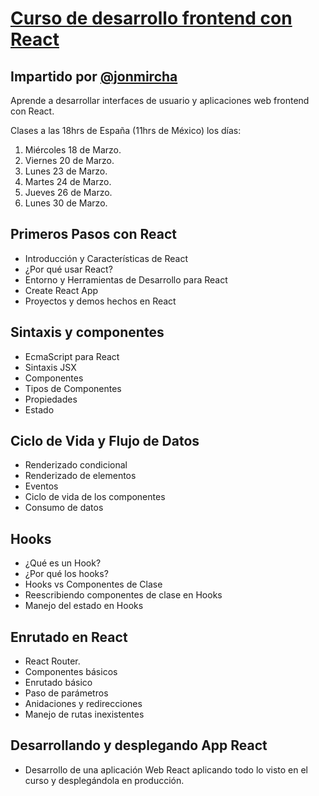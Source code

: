 # [Curso de desarrollo frontend con React](https://escuela.it/cursos/curso-desarrollo-frontend-react)

## Impartido por [@jonmircha](https://youtube.com/jonmircha)

Aprende a desarrollar interfaces de usuario y aplicaciones web frontend con React.

Clases a las 18hrs de España (11hrs de México) los días:

1. Miércoles 18 de Marzo.
1. Viernes 20 de Marzo.
1. Lunes 23 de Marzo.
1. Martes 24 de Marzo.
1. Jueves 26 de Marzo.
1. Lunes 30 de Marzo.

## Primeros Pasos con React

- Introducción y Características de React
- ¿Por qué usar React?
- Entorno y Herramientas de Desarrollo para React
- Create React App
- Proyectos y demos hechos en React

## Sintaxis y componentes

- EcmaScript para React
- Sintaxis JSX
- Componentes
- Tipos de Componentes
- Propiedades
- Estado

## Ciclo de Vida y Flujo de Datos

- Renderizado condicional
- Renderizado de elementos
- Eventos
- Ciclo de vida de los componentes
- Consumo de datos

## Hooks

- ¿Qué es un Hook?
- ¿Por qué los hooks?
- Hooks vs Componentes de Clase
- Reescribiendo componentes de clase en Hooks
- Manejo del estado en Hooks

## Enrutado en React

- React Router.
- Componentes básicos
- Enrutado básico
- Paso de parámetros
- Anidaciones y redirecciones
- Manejo de rutas inexistentes

## Desarrollando y desplegando App React

- Desarrollo de una aplicación Web React aplicando todo lo visto en el curso y desplegándola en producción.
